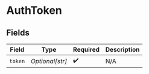 # AuthToken


## Fields

| Field              | Type               | Required           | Description        |
| ------------------ | ------------------ | ------------------ | ------------------ |
| `token`            | *Optional[str]*    | :heavy_check_mark: | N/A                |